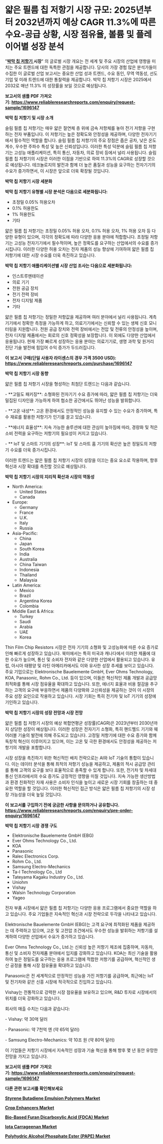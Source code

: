 <p><h1>얇은 필름 칩 저항기 시장 규모: 2025년부터 2032년까지 예상 CAGR 11.3%에 따른 수요-공급 상황, 시장 점유율, 볼륨 및 플레이어별 성장 분석</h1></p><p>"<strong><a href="https://www.reliableresearchreports.com/thin-film-chip-resistors-r1696147?utm_campaign=105&utm_medium=7&utm_source=Github&utm_content=ia&utm_term=04022025&utm_id=thin-film-chip-resistors">박막 칩 저항기&nbsp;</a></strong><strong>시장</strong>" 의 글로벌 시장 개요는 전 세계 및 주요 시장의 산업에 영향을 미치는 주요 트렌드에 대한 독특한 관점을 제공합니다. 당사의 가장 경험 많은 분석가들이 수집한 이 글로벌 산업 보고서는 중요한 산업 성과 트렌드, 수요 동인, 무역 역동성, 선도 기업 및 미래 트렌드에 대한 통찰력을 제공합니다. 박막 칩 저항기 시장은 2025에서 2032로 매년 11.3% 의 성장률을 보일 것으로 예상됩니다.&nbsp;</p>
<p><strong>보고서의 샘플 PDF 가져오기:&nbsp;<a href="https://www.reliableresearchreports.com/enquiry/request-sample/1696147?utm_campaign=105&utm_medium=7&utm_source=Github&utm_content=ia&utm_term=04022025&utm_id=thin-film-chip-resistors">https://www.reliableresearchreports.com/enquiry/request-sample/1696147</a></strong></p>
<p><strong>박막 칩 저항기 및 시장 소개</strong></p>
<p><p>슬림 필름 칩 저항기는 매우 얇은 절연체 층 위에 금속 저항체를 놓아 전기 저항을 구현하는 전자 부품입니다. 이 저항기는 높은 정확도와 안정성을 제공하며, 다양한 전자기기에서 필수적인 역할을 합니다. 슬림 필름 칩 저항기의 주요 장점은 좁은 공차, 낮은 온도 계수, 우수한 주파수 특성 및 높은 신뢰성입니다. 이러한 특성 덕분에 슬림 필름 칩 저항기는 고성능 애플리케이션, 특히 통신, 자동차, 의료 장비 등에서 널리 사용됩니다. 슬림 필름 칩 저항기의 시장은 이러한 이점을 기반으로 하여 11.3%의 CAGR로 성장할 것으로 예상됩니다. 테크놀로지의 발전과 함께 더 높은 품질과 성능을 요구하는 전자기기의 수요가 증가하면서, 이 시장은 앞으로 더욱 확장될 것입니다.</p></p>
<p><strong>박막 칩 저항기 시장 세분화</strong></p>
<p><strong>박막 칩 저항기 유형별 시장 분석은 다음으로 세분화됩니다:</strong></p>
<p><ul><li>초정밀 0.05% 허용오차</li><li>0.1% 허용한도</li><li>1% 허용한도</li><li>기타</li></ul></p>
<p><p>얇은 필름 칩 저항기는 초정밀 0.05% 허용 오차, 0.1% 허용 오차, 1% 허용 오차 등 다양한 유형이 있으며, 각각의 정확도에 따라 다양한 응용 분야에 적합합니다. 초정밀 저항기는 고성능 전자기기에서 필수적이며, 높은 정확도를 요구하는 산업에서의 수요를 증가시킵니다. 이러한 다양한 허용 오차는 전자 제품의 성능 향상에 기여하여 얇은 필름 칩 저항기에 대한 시장 수요를 더욱 촉진하고 있습니다.</p></p>
<p><strong>박막 칩 저항기 애플리케이션별 시장 산업 조사는 다음으로 세분화됩니다:</strong></p>
<p><ul><li>인스트루멘테이션</li><li>의료 기기</li><li>전원 공급 장치</li><li>전기 전력 장비</li><li>전자 디지털 제품</li><li>기타</li></ul></p>
<p><p>얇은 필름 칩 저항기는 정밀한 저항값을 제공하며 여러 분야에서 널리 사용됩니다. 계측기기에서 정확한 측정을 가능하게 하고, 의료기기에서는 신뢰할 수 있는 생체 신호 모니터링을 지원합니다. 전원 공급 장치와 전력 장비에서는 전압 및 전류의 안정성을 높이며, 전자 디지털 제품에서는 회로의 신호 정확성을 보장합니다. 이 외에도 다양한 산업에서 응용됩니다. 현재 가장 빠르게 성장하는 응용 분야는 의료기기로, 생명 과학 및 원거리 진단 기술 발전에 힘입어 수익 증가가 두드러집니다.</p></p>
<p><strong>이 보고서 구매(단일 사용자 라이센스의 경우 가격 3500 USD): <a href="https://www.reliableresearchreports.com/purchase/1696147?utm_campaign=105&utm_medium=7&utm_source=Github&utm_content=ia&utm_term=04022025&utm_id=thin-film-chip-resistors">https://www.reliableresearchreports.com/purchase/1696147</a></strong></p>
<p><strong>박막 칩 저항기 시장 동향</strong></p>
<p><p>얇은 필름 칩 저항기 시장을 형성하는 최첨단 트렌드는 다음과 같습니다.</p><p>- **고밀도 패키징**: 소형화된 전자기기 수요 증가에 따라, 얇은 필름 칩 저항기는 더욱 밀집된 디자인을 가능하게 하여 협소한 공간에서도 뛰어난 성능을 발휘합니다.</p><p>  </p><p>- **고온 내성**: 고온 환경에서도 안정적인 성능을 유지할 수 있는 수요가 증가하며, 특수 재료를 활용한 저항기가 인기를 끌고 있습니다.</p><p>- **에너지 효율성**: 지속 가능한 솔루션에 대한 관심이 높아짐에 따라, 경량화 및 적은 소비 전력을 요구하는 저항기의 필요성이 커지고 있습니다.</p><p>- ** IoT 및 스마트 기기의 성장**: IoT 및 스마트 홈 기기의 확산은 높은 정밀도의 저항기 수요를 더욱 증가시킵니다.</p><p>이러한 트렌드는 얇은 필름 칩 저항기 시장의 성장을 이끄는 중요 요소로 작용하며, 향후 혁신과 시장 확대를 촉진할 것으로 예상됩니다.</p></p>
<p><strong>박막 칩 저항기 시장의 지리적 확산과 시장의 역동성</strong></p>
<p><ul>
    <li>
        North America:
        <ul>
            <li>United States</li>
            <li>Canada</li>
        </ul>
    </li>
    <li>
        Europe:
        <ul>
            <li>Germany</li>
            <li>France</li>
            <li>U.K.</li>
            <li>Italy</li>
            <li>Russia</li>
        </ul>
    </li>
    <li>
        Asia-Pacific:
        <ul>
            <li>China</li>
            <li>Japan</li>
            <li>South Korea</li>
            <li>India</li>
            <li>Australia</li>
            <li>China Taiwan</li>
            <li>Indonesia</li>
            <li>Thailand</li>
            <li>Malaysia</li>
        </ul>
    </li>
    <li>
        Latin America:
        <ul>
            <li>Mexico</li>
            <li>Brazil</li>
            <li>Argentina Korea</li>
            <li>Colombia</li>
        </ul>
    </li>
    <li>
        Middle East & Africa:
        <ul>
            <li>Turkey</li>
            <li>Saudi</li>
            <li>Arabia</li>
            <li>UAE</li>
            <li>Korea</li>
        </ul>
    </li>
    </ul></p>
<p><p>Thin Film Chip Resistors 시장은 전자 기기의 소형화 및 고성능화에 따른 수요 증가로 인해 빠르게 성장하고 있습니다. 북미에서는 특히 미국과 캐나다에서 이러한 제품에 대한 수요가 높으며, 통신 및 소비자 전자와 같은 다양한 산업에서 활용되고 있습니다. 유럽, 아시아 태평양 및 라틴 아메리카에서도 이와 유사한 성장 추세를 보이고 있습니다. 주요 기업으로는 Elektronische Bauelemente GmbH, Ever Ohms Technology, KOA, Panasonic, Rohm Co., Ltd. 등이 있으며, 이들은 혁신적인 제품 개발과 공급망 최적화를 통해 시장 점유율을 확대하고 있습니다. 또한, 에너지 효율과 비용 절감을 추구하는 고객의 요구에 부응하면서 제품의 다양화와 고신뢰성을 제공하는 것이 이 시장의 주요 성장 요인으로 작용하고 있습니다. 시장 기회는 특히 전기차 및 IoT 기기의 성장에 기인하고 있습니다.</p></p>
<p><strong>박막 칩 저항기 시장의 성장 전망과 시장 전망</strong></p>
<p><p>얇은 필름 칩 저항기 시장의 예상 복합연평균 성장률(CAGR)은 2023년부터 2030년까지 상당한 성장이 예상됩니다. 이러한 성장은 전자기기 소형화, 특히 핸드헬드 기기와 웨어러블 기술의 발전에 의해 주도되고 있습니다. 고정밀 저항기에 대한 수요 증가와 함께 독창적 혁신이 이루어지고 있으며, 이는 고온 및 극한 환경에서도 안정성을 제공하는 저항기의 개발을 포함합니다.</p><p>시장 성장을 촉진하기 위한 혁신적인 배치 전략으로는 AI와 IoT 기술의 통합이 있습니다. 이는 데이터 분석을 통해 최적의 저항기 성능을 제공하고, 제품의 적시 공급망 관리를 통해 고객의 요구를 보다 효율적으로 충족할 수 있게 합니다. 또한, 전기차 및 차세대 통신 인프라에서의 수요 증가도 긍정적인 영향을 미칠 것입니다. 지속 가능한 생산방법과 환경 친화적인 자재 사용은 소비자 인식을 높이고 새로운 시장 기회를 창출하는 데 중요한 역할을 할 것입니다. 이러한 혁신적인 접근 방식은 얇은 필름 칩 저항기의 시장 성장 가능성을 더욱 높일 것입니다.</p></p>
<p><strong>이 보고서를 구입하기 전에 궁금한 사항을 문의하거나 공유합니다. <a href="https://www.reliableresearchreports.com/enquiry/pre-order-enquiry/1696147?utm_campaign=105&utm_medium=7&utm_source=Github&utm_content=ia&utm_term=04022025&utm_id=thin-film-chip-resistors">https://www.reliableresearchreports.com/enquiry/pre-order-enquiry/1696147</a></strong></p>
<p><strong>박막 칩 저항기 시장 경쟁 구도</strong></p>
<p><ul><li>Elektronische Bauelemente GmbH (EBG)</li><li>Ever Ohms Technology Co., Ltd.</li><li>KOA</li><li>Panasonic</li><li>Ralec Electronics Corp.</li><li>Rohm Co., Ltd.</li><li>Samsung Electro-Mechanics</li><li>Ta-I Technology Co., Ltd</li><li>Tateyama Kagaku Industry Co., Ltd.</li><li>Uniohm</li><li>Vishay</li><li>Walsin Technology Corporation</li><li>Yageo</li></ul></p>
<p><p>전자 부품 시장에서 얇은 필름 칩 저항기는 다양한 응용 프로그램에서 중요한 역할을 하고 있습니다. 주요 기업들은 지속적인 혁신과 시장 전략으로 두각을 나타내고 있습니다. </p><p>Elektronische Bauelemente GmbH (EBG)는 고객 요구에 최적화된 제품을 제공하는 데 주력하고 있으며, 고온 및 고전압 조건에서도 우수한 성능을 발휘하는 저항기를 설계하여 다양한 산업에서 수요가 증가하고 있습니다. </p><p>Ever Ohms Technology Co., Ltd.는 신뢰성 높은 저항기 제조에 집중하며, 자동차, 통신 및 소비자 전자제품 분야에서 입지를 강화하고 있습니다. KOA는 최신 기술을 활용하여 높은 정밀도를 요구하는 응용 프로그램에 적합한 저항기를 공급하며, 혁신적인 생산 공정을 통해 시장 점유율을 확대하고 있습니다. </p><p>Panasonic은 전 세계적으로 안정적인 성능을 가진 저항기를 공급하며, 최근에는 IoT 및 전기차와 같은 신흥 시장에 적극적으로 진입하고 있습니다. </p><p>Vishay는 전통적으로 강력한 시장 점유율을 보유하고 있으며, R&D 투자로 시장에서의 위치를 더욱 강화하고 있습니다. </p><p>회사의 매출 수치는 다음과 같습니다:</p><p>- Vishay: 약 30억 달러</p><p>- Panasonic: 약 7천억 엔 (약 65억 달러)</p><p>- Samsung Electro-Mechanics: 약 10조 원 (약 80억 달러)</p><p>이 기업들은 저항기 시장에서 지속적인 성장과 기술 혁신을 통해 향후 몇 년 동안 유망한 전망을 가지고 있습니다.</p></p>
<p><strong>보고서의 샘플 PDF 가져오기:&nbsp;<a href="https://www.reliableresearchreports.com/enquiry/request-sample/1696147?utm_campaign=105&utm_medium=7&utm_source=Github&utm_content=ia&utm_term=04022025&utm_id=thin-film-chip-resistors">https://www.reliableresearchreports.com/enquiry/request-sample/1696147</a></strong></p>
<p><strong></strong></p>
<p><strong></strong></p>
<p><strong></strong></p>
<p><strong></strong></p>
<p><strong>다른 관련 보고서를 확인해보세요</strong></p>
<p><strong><p><a href="https://github.com/ternainglin/Market-Research-Report-List-1/blob/main/styrene-butadiene-emulsion-polymers-market.md?utm_campaign=105&utm_medium=7&utm_source=Github&utm_content=ia&utm_term=04022025&utm_id=thin-film-chip-resistors">Styrene Butadiene Emulsion Polymers Market</a></p><p><a href="https://github.com/penglatilles/Market-Research-Report-List-1/blob/main/crop-enhancers-market.md?utm_campaign=105&utm_medium=7&utm_source=Github&utm_content=ia&utm_term=04022025&utm_id=thin-film-chip-resistors">Crop Enhancers Market</a></p><p><a href="https://github.com/saaindosya/Market-Research-Report-List-1/blob/main/bio-based-furan-dicarboxylic-acid-fdca-market.md?utm_campaign=105&utm_medium=7&utm_source=Github&utm_content=ia&utm_term=04022025&utm_id=thin-film-chip-resistors">Bio-Based Furan Dicarboxylic Acid (FDCA) Market</a></p><p><a href="https://github.com/zurubting/Market-Research-Report-List-1/blob/main/iota-carrageenan-market.md?utm_campaign=105&utm_medium=7&utm_source=Github&utm_content=ia&utm_term=04022025&utm_id=thin-film-chip-resistors">Iota Carrageenan Market</a></p><p><a href="https://github.com/lalolatiot/Market-Research-Report-List-1/blob/main/polyhydric-alcohol-phosphate-ester-pape-market.md?utm_campaign=105&utm_medium=7&utm_source=Github&utm_content=ia&utm_term=04022025&utm_id=thin-film-chip-resistors">Polyhydric Alcohol Phosphate Ester (PAPE) Market</a></p></strong></p>
<p></p>